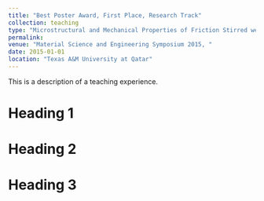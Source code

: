 ```yaml
---
title: "Best Poster Award, First Place, Research Track"
collection: teaching
type: "Microstructural and Mechanical Properties of Friction Stirred welded AZ31B Magnesium Alloy Sheets"
permalink: 
venue: "Material Science and Engineering Symposium 2015, "
date: 2015-01-01
location: "Texas A&M University at Qatar"
---
```


This is a description of a teaching experience.

Heading 1
======

Heading 2
======

Heading 3
======
